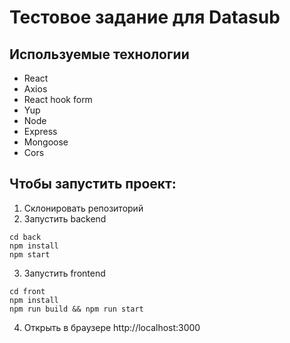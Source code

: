 # Тестовое задание для Datasub

## Используемые технологии
- React
- Axios
- React hook form
- Yup
- Node
- Express
- Mongoose
- Cors

## Чтобы запустить проект:
1. Склонировать репозиторий
2. Запустить backend
```
cd back
npm install
npm start
```
3. Запустить frontend
```
cd front
npm install
npm run build && npm run start
```
4. Открыть в браузере http://localhost:3000